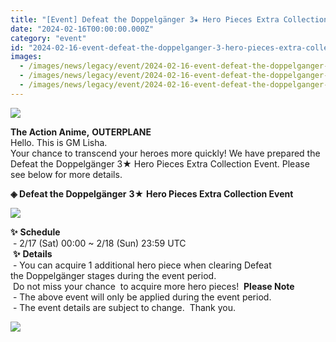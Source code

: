 ```yaml
---
title: "[Event] Defeat the Doppelgänger 3★ Hero Pieces Extra Collection Event"
date: "2024-02-16T00:00:00.000Z"
category: "event"
id: "2024-02-16-event-defeat-the-doppelganger-3-hero-pieces-extra-collection-event"
images:
  - /images/news/legacy/event/2024-02-16-event-defeat-the-doppelganger-3-hero-pieces-extra-collection-event/5a1530d54f0a48eebc299f63ac96d53c.webp
  - /images/news/legacy/event/2024-02-16-event-defeat-the-doppelganger-3-hero-pieces-extra-collection-event/c83711142b6245beaf4e58b6d733a828.webp
  - /images/news/legacy/event/2024-02-16-event-defeat-the-doppelganger-3-hero-pieces-extra-collection-event/b66096a9dc2e4c3abf5a301f49236b0e.webp
---
```


![](/images/news/legacy/event/2024-02-16-event-defeat-the-doppelganger-3-hero-pieces-extra-collection-event/5a1530d54f0a48eebc299f63ac96d53c.webp)  

**The Action Anime,** **OUTERPLANE**  
Hello. This is GM Lisha.  
Your chance to transcend your heroes more quickly! We have prepared the Defeat the Doppelgänger 3★ Hero Pieces Extra Collection Event. Please see below for more details.

**◈ Defeat the Doppelgänger** **3★** **Hero Pieces Extra Collection Event**

![](/images/news/legacy/event/2024-02-16-event-defeat-the-doppelganger-3-hero-pieces-extra-collection-event/c83711142b6245beaf4e58b6d733a828.webp)  
  

**✨** **Schedule**   
 - 2/17 (Sat) 00:00 ~ 2/18 (Sun) 23:59 UTC   
 **✨** **Details**  
 - You can acquire 1 additional hero piece when clearing Defeat the Doppelgänger stages during the event period.  
 Do not miss your chance  to acquire more hero pieces!  **Please Note**  
 - The above event will only be applied during the event period.  
 - The event details are subject to change.  Thank you.

![](/images/news/legacy/event/2024-02-16-event-defeat-the-doppelganger-3-hero-pieces-extra-collection-event/b66096a9dc2e4c3abf5a301f49236b0e.webp)
